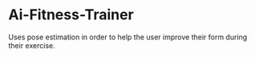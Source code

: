 # Ai-Fitness-Trainer
Uses pose estimation in order to help the user improve their form during their exercise. 
